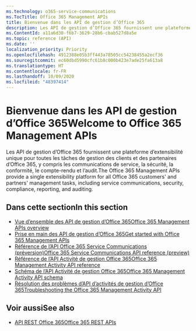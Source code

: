 ```yaml
---
ms.technology: o365-service-communications
ms.TocTitle: Office 365 Management APIs
title: Bienvenue dans les API de gestion d’Office 365
description: Les API de gestion d’Office 365 fournissent une plateforme d’extensibilité unique pour toutes les tâches de gestion des clients et des partenaires d’Office 365, y compris les communications de service, la sécurité, la conformité, le compte-rendu et l’audit.
ms.ContentId: a11a6d30-f6b7-3629-28b6-cbab527d8a5e
ms.topic: reference (API)
ms.date: ''
localization_priority: Priority
ms.openlocfilehash: 4912388e05b3ff443a78505cc54238455a2ecf36
ms.sourcegitcommit: ec60dbd5990cfc61b8c000b423e7ade25fa613a8
ms.translationtype: HT
ms.contentlocale: fr-FR
ms.lasthandoff: 10/09/2020
ms.locfileid: "48397414"
---
```

# <a name="welcome-to-office-365-management-apis"></a><span data-ttu-id="46e2b-103">Bienvenue dans les API de gestion d’Office 365</span><span class="sxs-lookup"><span data-stu-id="46e2b-103">Welcome to Office 365 Management APIs</span></span>

<span data-ttu-id="46e2b-104">Les API de gestion d’Office 365 fournissent une plateforme d’extensibilité unique pour toutes les tâches de gestion des clients et des partenaires d’Office 365, y compris les communications de service, la sécurité, la conformité, le compte-rendu et l’audit.</span><span class="sxs-lookup"><span data-stu-id="46e2b-104">The Office 365 Management APIs provide a single extensibility platform for all Office 365 customers' and partners' management tasks, including service communications, security, compliance, reporting, and auditing.</span></span>

## <a name="in-this-section"></a><span data-ttu-id="46e2b-105">Dans cette section</span><span class="sxs-lookup"><span data-stu-id="46e2b-105">In this section</span></span>

- [<span data-ttu-id="46e2b-106">Vue d’ensemble des API de gestion d’Office 365</span><span class="sxs-lookup"><span data-stu-id="46e2b-106">Office 365 Management APIs overview</span></span>](office-365-management-apis-overview.md)
- [<span data-ttu-id="46e2b-107">Prise en main des API de gestion d’Office 365</span><span class="sxs-lookup"><span data-stu-id="46e2b-107">Get started with Office 365 Management APIs</span></span>](get-started-with-office-365-management-apis.md)
- [<span data-ttu-id="46e2b-108">Référence de l’API Office 365 Service Communications (préversion)</span><span class="sxs-lookup"><span data-stu-id="46e2b-108">Office 365 Service Communications API reference (preview)</span></span>](office-365-service-communications-api-reference.md)
- [<span data-ttu-id="46e2b-109">Référence de l’API Activité de gestion Office 365</span><span class="sxs-lookup"><span data-stu-id="46e2b-109">Office 365 Management Activity API reference</span></span>](office-365-management-activity-api-reference.md)
- [<span data-ttu-id="46e2b-110">Schéma de l’API Activité de gestion Office 365</span><span class="sxs-lookup"><span data-stu-id="46e2b-110">Office 365 Management Activity API schema</span></span>](office-365-management-activity-api-schema.md)
- [<span data-ttu-id="46e2b-111">Résolution des problèmes d’API d’activités de gestion d’Office 365</span><span class="sxs-lookup"><span data-stu-id="46e2b-111">Troubleshooting the Office 365 Management Activity API</span></span>](troubleshooting-the-office-365-management-activity-api.md)

## <a name="see-also"></a><span data-ttu-id="46e2b-112">Voir aussi</span><span class="sxs-lookup"><span data-stu-id="46e2b-112">See also</span></span>

- [<span data-ttu-id="46e2b-113">API REST Office 365</span><span class="sxs-lookup"><span data-stu-id="46e2b-113">Office 365 REST APIs</span></span>](https://docs.microsoft.com/previous-versions/office/office-365-api/how-to/platform-development-overview)
